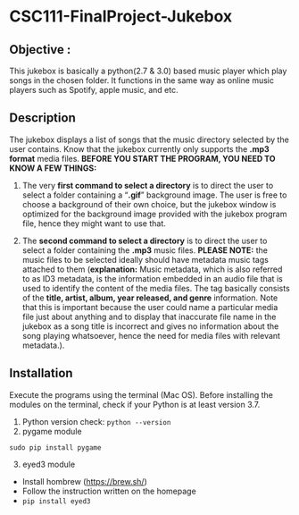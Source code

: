 # CSC111-FinalProject-Jukebox


## Objective : 

This jukebox is basically a python(2.7 & 3.0) based music player which play songs in the chosen folder. It functions in the same way as online music players such as Spotify, apple music, and etc. 

## Description

 The jukebox displays a list of songs that the music directory selected by the user contains. Know that the jukebox currently only supports the **.mp3 format** media files.  **BEFORE YOU START THE PROGRAM, YOU NEED TO KNOW A FEW THINGS:** 

1. The very **first command to select a directory** is to direct the user to select a folder containing a “**.gif**” background image. The user is free to choose a background of their own choice, but the jukebox window is optimized for the background image provided with the jukebox program file, hence they might want to use that. 

2. The **second command to select a directory** is to direct the user to select a folder containing the **.mp3** music files. **PLEASE NOTE:** the music files to be selected ideally should have metadata music tags attached to them (**explanation:** Music metadata, which is also referred to as ID3 metadata, is the information embedded in an audio file that is used to identify the content of the media files. The tag basically consists of the **title, artist, album, year released, and genre** information. Note that this is important because the user could name a particular media file just about anything and to display that inaccurate file name in the jukebox as a song title is incorrect and gives no information about the song playing whatsoever, hence the need for media files with relevant metadata.). 


## Installation
Execute the programs using the terminal (Mac OS). Before installing the modules on the terminal, check if your Python is at least version 3.7. 


1. Python version check:
```python --version```
2. pygame module
```
sudo pip install pygame
```

3. eyed3 module
 - Install hombrew (https://brew.sh/)
 - Follow the instruction written on the homepage
 - ```pip install eyed3```
